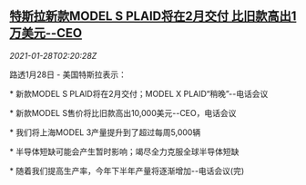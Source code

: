 <!--1611804195000-->
[特斯拉新款MODEL S PLAID将在2月交付 比旧款高出1万美元--CEO](https://cn.reuters.com/article/tesla-delivery-0128-thur-idCNKBS29X08I)
------

<div><i>2021-01-28T02:20:28Z</i></div><p>路透1月28日 - 美国特斯拉表示：</p><p>* 新款MODEL S PLAID将在2月交付；MODEL X PLAID“稍晚”--电话会议</p><p>* 新款MODEL S售价将比旧款高出10,000美元--CEO，电话会议</p><p>* 我们将上海MODEL 3产量提升到了超过每周5,000辆</p><p>* 半导体短缺可能会产生暂时影响；竭尽全力克服全球半导体短缺</p><p>* 随着我们提高生产率，今年下半年产量将逐渐增加--电话会议(完)</p>
